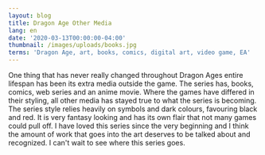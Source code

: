 ```yaml
---
layout: blog
title: Dragon Age Other Media
lang: en
date: '2020-03-13T00:00:00-04:00'
thumbnail: /images/uploads/books.jpg
terms: 'Dragon Age, art, books, comics, digital art, video game, EA'
---
```

One thing that has never really changed throughout Dragon Ages entire lifespan has been its extra media outside the game. The series has, books, comics, web series and an anime movie. Where the games have differed in their styling, all other media has stayed true to what the series is becoming. The series style relies heavily on symbols and dark colours, favouring black and red. It is very fantasy looking and has its own flair that not many games could pull off. I have loved this series since the very beginning and I think the amount of work that goes into the art deserves to be talked about and recognized. I can't wait to see where this series goes.
